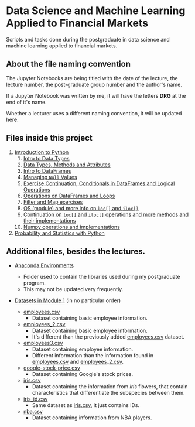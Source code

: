 # Data Science and Machine Learning Applied to Financial Markets

Scripts and tasks done during the postgraduate in data science and machine learning applied to financial markets.

## About the file naming convention

The Jupyter Notebooks are being titled with the date of the lecture, the lecture number, the post-graduate group number and the author's name.

If a Jupyter Notebook was written by me, it will have the letters **DRG** at the end of it's name.

Whether a lecturer uses a different naming convention, it will be updated here.

## Files inside this project

1. [Introduction to Python](./Modulo-1/)
   1. [Intro to Data Types](./Module-1/07_Nov_2022_lec_01_M1G6P_DRG.ipynb)
   2. [Data Types, Methods and Attributes](./Module-1/09_Nov_2022_lec_02_M1G6P_DRG.ipynb)
   3. [Intro to DataFrames](./Module-1/14_Nov_2022_lec_03_M1G6P_DRG.ipynb)
   4. [Managing `Null` Values](./Module-1/16_Nov_2022_lec_04_M1G6P_DRG.ipynb)
   5. [Exercise Continuation, Conditionals in DataFrames and Logical Operations](./Module-1/23_Nov_2022_lec_05_M1G6P_DRG.ipynb)
   6. [Operations on DataFrames and Loops](./Module-1/28_Nov_2022_lec_06_M1G6P_DRG.ipynb)
   7. [Filter and Map exercises](./Module-1/30_Nov_2022_lec_07_M1G6P_DRG.ipynb)
   8. [OS (module) and more info on `loc[]` and `iloc[]`](./Module-1/05_Dec_2022_lec_08_M1G6P_DRG.ipynb)
   9. [Continuation on `loc[]` and `iloc[]` operations and more methods and their implementations](./Module-1/07_Dec_2022_lec_09_M1G6P_DRG.ipynb)
   10. [Numpy operations and implementations](./Module-1/12_Dec_2022_lec_10_M1G6P_DRG.ipynb)
2. [Probability and Statistics with Python](./Module-2/)

## Additional files, besides the lectures.

- [Anaconda Environments](./Anaconda%20Environments/)

  - Folder used to contain the libraries used during my postgraduate program.
  - This may not be updated very frequently.

- [Datasets in Module 1](./Module-1/Datasets/) (in no particular order)

  - [employees.csv](./Module-1/Datasets/employees.csv)
    - Dataset containing basic employee information.
  - [employees_2.csv](./Module-1/Datasets/employees_2.csv)
    - Dataset containing basic employee information.
    - It's different than the previously added [employees.csv](./Module-1/Datasets/employees.csv) dataset.
  - [employees3.csv](./Module-1/Datasets/employees_3.csv)
    - Dataset containing employee information.
    - Different information than the information found in [employees.csv](./Module-1/Datasets/employees.csv) and [employees_2.csv](./Module-1/Datasets/employees_2.csv).
  - [google-stock-price.csv](./Module-1/Datasets/google_stock_price.csv)
    - Dataset containing Google's stock prices.
  - [iris.csv](./Module-1/Datasets/iris.csv)
    - Dataset containing the information from _iris_ flowers, that contain characteristics that differentiate the subspecies between them.
  - [iris_id.csv](./Module-1/Datasets/iris_id.csv)
    - Same dataset as [iris.csv](./Module-1/Datasets/iris.csv), it just contains IDs.
  - [nba.csv](./Module-1/Datasets/nba.csv)
    - Dataset containing information from NBA players.
